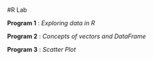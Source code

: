 #R Lab

**Program 1** : *Exploring data in R*

**Program 2** : *Concepts of vectors and DataFrame*

**Program 3** : *Scatter Plot*